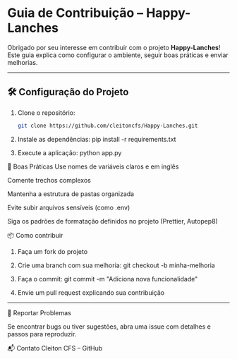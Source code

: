 # Guia de Contribuição – Happy-Lanches

Obrigado por seu interesse em contribuir com o projeto **Happy-Lanches**! Este guia explica como configurar o ambiente, seguir boas práticas e enviar melhorias.

---

## 🛠️ Configuração do Projeto

1. Clone o repositório:
   ```bash
   git clone https://github.com/cleitoncfs/Happy-Lanches.git

2. Instale as dependências:
pip install -r requirements.txt

3. Execute a aplicação:
python app.py


🧼 Boas Práticas
Use nomes de variáveis claros e em inglês

Comente trechos complexos

Mantenha a estrutura de pastas organizada

Evite subir arquivos sensíveis (como .env)

Siga os padrões de formatação definidos no projeto (Prettier, Autopep8)


📦 Como contribuir

1. Faça um fork do projeto

2. Crie uma branch com sua melhoria:
git checkout -b minha-melhoria

3. Faça o commit:
git commit -m "Adiciona nova funcionalidade"

4. Envie um pull request explicando sua contribuição

---

🐞 Reportar Problemas

Se encontrar bugs ou tiver sugestões, abra uma issue com detalhes e passos para reproduzir.


📬 Contato
Cleiton CFS – GitHub


